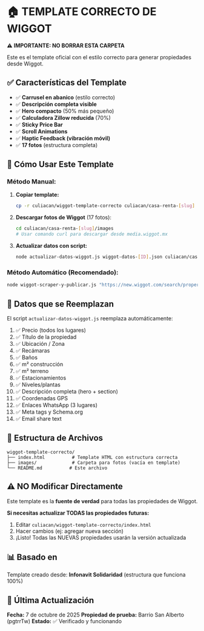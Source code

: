 # 🏠 TEMPLATE CORRECTO DE WIGGOT

⚠️ **IMPORTANTE: NO BORRAR ESTA CARPETA**

Este es el template oficial con el estilo correcto para generar propiedades desde Wiggot.

## ✅ Características del Template

- ✅ **Carrusel en abanico** (estilo correcto)
- ✅ **Descripción completa visible**
- ✅ **Hero compacto** (50% más pequeño)
- ✅ **Calculadora Zillow reducida** (70%)
- ✅ **Sticky Price Bar**
- ✅ **Scroll Animations**
- ✅ **Haptic Feedback (vibración móvil)**
- ✅ **17 fotos** (estructura completa)

## 🎯 Cómo Usar Este Template

### Método Manual:

1. **Copiar template:**
   ```bash
   cp -r culiacan/wiggot-template-correcto culiacan/casa-renta-[slug]
   ```

2. **Descargar fotos de Wiggot** (17 fotos):
   ```bash
   cd culiacan/casa-renta-[slug]/images
   # Usar comando curl para descargar desde media.wiggot.mx
   ```

3. **Actualizar datos con script:**
   ```bash
   node actualizar-datos-wiggot.js wiggot-datos-[ID].json culiacan/casa-renta-[slug]/index.html
   ```

### Método Automático (Recomendado):

```bash
node wiggot-scraper-y-publicar.js "https://new.wiggot.com/search/property-detail/XXXXX"
```

## 📝 Datos que se Reemplazan

El script `actualizar-datos-wiggot.js` reemplaza automáticamente:

1. ✅ Precio (todos los lugares)
2. ✅ Título de la propiedad
3. ✅ Ubicación / Zona
4. ✅ Recámaras
5. ✅ Baños
6. ✅ m² construcción
7. ✅ m² terreno
8. ✅ Estacionamientos
9. ✅ Niveles/plantas
10. ✅ Descripción completa (hero + section)
11. ✅ Coordenadas GPS
12. ✅ Enlaces WhatsApp (3 lugares)
13. ✅ Meta tags y Schema.org
14. ✅ Email share text

## 🔧 Estructura de Archivos

```
wiggot-template-correcto/
├── index.html          # Template HTML con estructura correcta
├── images/             # Carpeta para fotos (vacía en template)
└── README.md          # Este archivo
```

## ⚠️ NO Modificar Directamente

Este template es la **fuente de verdad** para todas las propiedades de Wiggot.

**Si necesitas actualizar TODAS las propiedades futuras:**
1. Editar `culiacan/wiggot-template-correcto/index.html`
2. Hacer cambios (ej: agregar nueva sección)
3. ¡Listo! Todas las NUEVAS propiedades usarán la versión actualizada

## 📊 Basado en

Template creado desde: **Infonavit Solidaridad** (estructura que funciona 100%)

## 🎉 Última Actualización

**Fecha:** 7 de octubre de 2025
**Propiedad de prueba:** Barrio San Alberto (pgtrrTw)
**Estado:** ✅ Verificado y funcionando
